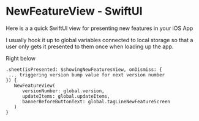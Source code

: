 # NewFeatureView - SwiftUI

Here is a a quick SwiftUI view for presenting new features in your iOS App








I usually hook it up to global variables connected to local storage so that a user only gets it presented to them once when loading up the app.

Right below

```
.sheet(isPresented: $showingNewFeaturesView, onDismiss: {
 ... triggering version bump value for next version number
}) {
   NewFeatureView(
      versionNumber: global.version,
      updateItems: global.updateItems,
      bannerBeforeButtonText: global.tagLineNewFeatureScreen
   )
}




